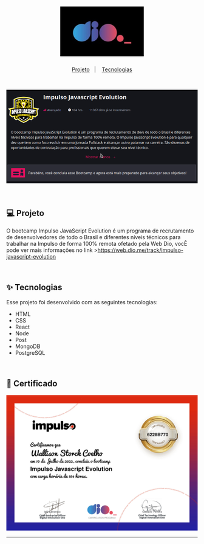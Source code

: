 <h1 align="center">
  <img alt="DIO" title="Digital Innovation One" src="./LogoDigitalInnovationOne.jpg" width="220px" />
</h1>

<p align="center">
  <a href="#-projeto">Projeto</a>&nbsp;&nbsp;&nbsp;|&nbsp;&nbsp;&nbsp;
  <a href="#-tecnologias">Tecnologias</a>
 </p>

<br>

<p align="center">
  <img alt="Descrição do BootCamp" src="./page-bootcamp.png">
</p>

<br>

## 💻 Projeto

O bootcamp Impulso JavaScript Evolution é um programa de recrutamento de desenvolvedores de todo o Brasil e diferentes níveis técnicos para trabalhar na Impulso de forma 100% remota ofetado pela Web Dio, vocÊ pode ver mais informações no link >https://web.dio.me/track/impulso-javascript-evolution

<br>

## ✨ Tecnologias

Esse projeto foi desenvolvido com as seguintes tecnologias:

- HTML
- CSS
- React
- Node
- Post
- MongoDB
- PostgreSQL

<br>

## 👔 Certificado

<p align="center">
  <img alt="Certificado" src="./CertificadoBootcampImpulsoJS.jpg">
</p>

---
